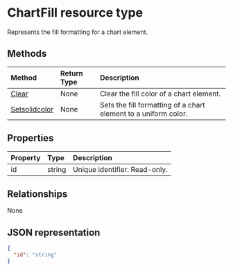 # ChartFill resource type

Represents the fill formatting for a chart element.


## Methods

| Method		   | Return Type	|Description|
|:---------------|:--------|:----------|
|[Clear](../api/chartfill_clear.md)|None|Clear the fill color of a chart element.|
|[Setsolidcolor](../api/chartfill_setsolidcolor.md)|None|Sets the fill formatting of a chart element to a uniform color.|

## Properties
| Property | Type    |Description
|:---------|:--------|:------------------------------------
| id       |string   | Unique identifier. Read-only.

## Relationships
None


## JSON representation

<!-- {
  "blockType": "resource",
  "keyProperty": "id",
  "optionalProperties": [

  ],
  "@odata.type": "microsoft.graph.chartFill"
}-->

```json
{
  "id": "string"
}
```


<!-- uuid: 8fcb5dbc-d5aa-4681-8e31-b001d5168d79
2015-10-25 14:57:30 UTC -->
<!-- {
  "type": "#page.annotation",
  "description": "ChartFill resource",
  "keywords": "",
  "section": "documentation",
  "tocPath": ""
}-->
